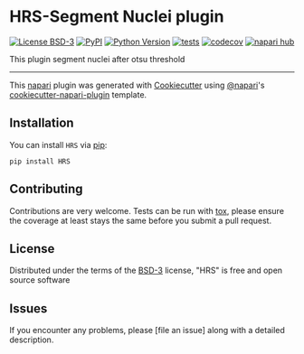 # HRS-Segment Nuclei plugin 

[![License BSD-3](https://img.shields.io/pypi/l/HRS.svg?color=green)](https://github.com/githubuser/HRS/raw/main/LICENSE)
[![PyPI](https://img.shields.io/pypi/v/HRS.svg?color=green)](https://pypi.org/project/HRS)
[![Python Version](https://img.shields.io/pypi/pyversions/HRS.svg?color=green)](https://python.org)
[![tests](https://github.com/githubuser/HRS/workflows/tests/badge.svg)](https://github.com/githubuser/HRS/actions)
[![codecov](https://codecov.io/gh/githubuser/HRS/branch/main/graph/badge.svg)](https://codecov.io/gh/githubuser/HRS)
[![napari hub](https://img.shields.io/endpoint?url=https://api.napari-hub.org/shields/HRS)](https://napari-hub.org/plugins/HRS)

This plugin segment nuclei after otsu threshold 

----------------------------------

This [napari] plugin was generated with [Cookiecutter] using [@napari]'s [cookiecutter-napari-plugin] template.

<!--
Don't miss the full getting started guide to set up your new package:
https://github.com/napari/cookiecutter-napari-plugin#getting-started

and review the napari docs for plugin developers:
https://napari.org/stable/plugins/index.html
-->

## Installation

You can install `HRS` via [pip]:

    pip install HRS




## Contributing

Contributions are very welcome. Tests can be run with [tox], please ensure
the coverage at least stays the same before you submit a pull request.

## License

Distributed under the terms of the [BSD-3] license,
"HRS" is free and open source software

## Issues

If you encounter any problems, please [file an issue] along with a detailed description.

[napari]: https://github.com/napari/napari
[Cookiecutter]: https://github.com/audreyr/cookiecutter
[@napari]: https://github.com/napari
[MIT]: http://opensource.org/licenses/MIT
[BSD-3]: http://opensource.org/licenses/BSD-3-Clause
[GNU GPL v3.0]: http://www.gnu.org/licenses/gpl-3.0.txt
[GNU LGPL v3.0]: http://www.gnu.org/licenses/lgpl-3.0.txt
[Apache Software License 2.0]: http://www.apache.org/licenses/LICENSE-2.0
[Mozilla Public License 2.0]: https://www.mozilla.org/media/MPL/2.0/index.txt
[cookiecutter-napari-plugin]: https://github.com/napari/cookiecutter-napari-plugin

[napari]: https://github.com/napari/napari
[tox]: https://tox.readthedocs.io/en/latest/
[pip]: https://pypi.org/project/pip/
[PyPI]: https://pypi.org/
